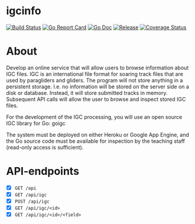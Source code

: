 # igcinfo

[![Build Status](https://travis-ci.com/barskern/igcinfo.svg?branch=master)](https://travis-ci.com/barskern/igcinfo)
[![Go Report Card](https://goreportcard.com/badge/github.com/barskern/igcinfo)](https://goreportcard.com/report/github.com/barskern/igcinfo)
[![Go Doc](https://img.shields.io/badge/godoc-reference-blue.svg)](http://godoc.org/github.com/barskern/igcinfo)
[![Release](https://img.shields.io/github/release/barskern/igcinfo.svg)](https://github.com/barskern/igcinfo/releases/latest)
[![Coverage Status](https://coveralls.io/repos/github/barskern/igcinfo/badge.svg?branch=master)](https://coveralls.io/github/barskern/igcinfo?branch=master)


# About

Develop an online service that will allow users to browse information about IGC files. IGC is an international file format for soaring track files that are used by paragliders and gliders. The program will not store anything in a persistent storage. I.e. no information will be stored on the server side on a disk or database. Instead, it will store submitted tracks in memory. Subsequent API calls will allow the user to browse and inspect stored IGC files.

For the development of the IGC processing, you will use an open source IGC library for Go: goigc

The system must be deployed on either Heroku or Google App Engine, and the Go source code must be available for inspection by the teaching staff (read-only access is sufficient).

# API-endpoints

- [X] `GET /api`
- [X] `GET /api/igc`
- [X] `POST /api/igc`
- [X] `GET /api/igc/<id>`
- [X] `GET /api/igc/<id>/<field>`
